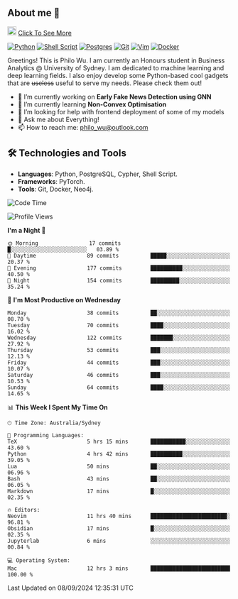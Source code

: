 ## About me 🤗

<a href="#"><img src="https://media.giphy.com/media/hvRJCLFzcasrR4ia7z/giphy.gif" width="20px" height="20px"></a> [Click To See More](https://codeboyphilo.github.io)

[![Python](https://img.shields.io/badge/python-3670A0?style=for-the-badge&logo=python&logoColor=ffdd54)](#)
[![Shell Script](https://img.shields.io/badge/shell_script-%23121011.svg?style=for-the-badge&logo=gnu-bash&logoColor=white)](#)
[![Postgres](https://img.shields.io/badge/postgres-%23316192.svg?style=for-the-badge&logo=postgresql&logoColor=white)](#)
[![Git](https://img.shields.io/badge/git-%23F05033.svg?style=for-the-badge&logo=git&logoColor=white)](#)
[![Vim](https://img.shields.io/badge/VIM-%2311AB00.svg?style=for-the-badge&logo=vim&logoColor=white)](#)
[![Docker](https://img.shields.io/badge/docker-%230db7ed.svg?style=for-the-badge&logo=docker&logoColor=white)](#)

Greetings! This is Philo Wu. I am currently an Honours student in Business Analytics \@ University of Sydney. I am dedicated to machine learning and deep learning fields. I also enjoy develop some Python-based cool gadgets that are ~~useless~~ useful to serve my needs. Please check them out!

- 🔭 I’m currently working on **Early Fake News Detection using GNN**
- 🌱 I’m currently learning **Non-Convex Optimisation**
- 🤔 I’m looking for help with frontend deployment of some of my models
- 💬 Ask me about Everything!
- 📫 How to reach me: philo_wu@outlook.com

## 🛠 Technologies and Tools
- **Languages**: Python, PostgreSQL, Cypher, Shell Script.
- **Frameworks**: PyTorch.
- **Tools**: Git, Docker, Neo4j.

<!--START_SECTION:waka-->
![Code Time](http://img.shields.io/badge/Code%20Time-430%20hrs%2048%20mins-blue)

![Profile Views](http://img.shields.io/badge/Profile%20Views-11-blue)

**I'm a Night 🦉** 

```text
🌞 Morning                17 commits          █░░░░░░░░░░░░░░░░░░░░░░░░   03.89 % 
🌆 Daytime                89 commits          █████░░░░░░░░░░░░░░░░░░░░   20.37 % 
🌃 Evening                177 commits         ██████████░░░░░░░░░░░░░░░   40.50 % 
🌙 Night                  154 commits         █████████░░░░░░░░░░░░░░░░   35.24 % 
```
📅 **I'm Most Productive on Wednesday** 

```text
Monday                   38 commits          ██░░░░░░░░░░░░░░░░░░░░░░░   08.70 % 
Tuesday                  70 commits          ████░░░░░░░░░░░░░░░░░░░░░   16.02 % 
Wednesday                122 commits         ███████░░░░░░░░░░░░░░░░░░   27.92 % 
Thursday                 53 commits          ███░░░░░░░░░░░░░░░░░░░░░░   12.13 % 
Friday                   44 commits          ███░░░░░░░░░░░░░░░░░░░░░░   10.07 % 
Saturday                 46 commits          ███░░░░░░░░░░░░░░░░░░░░░░   10.53 % 
Sunday                   64 commits          ████░░░░░░░░░░░░░░░░░░░░░   14.65 % 
```


📊 **This Week I Spent My Time On** 

```text
🕑︎ Time Zone: Australia/Sydney

💬 Programming Languages: 
TeX                      5 hrs 15 mins       ███████████░░░░░░░░░░░░░░   43.60 % 
Python                   4 hrs 42 mins       ██████████░░░░░░░░░░░░░░░   39.05 % 
Lua                      50 mins             ██░░░░░░░░░░░░░░░░░░░░░░░   06.96 % 
Bash                     43 mins             ██░░░░░░░░░░░░░░░░░░░░░░░   06.05 % 
Markdown                 17 mins             █░░░░░░░░░░░░░░░░░░░░░░░░   02.35 % 

🔥 Editors: 
Neovim                   11 hrs 40 mins      ████████████████████████░   96.81 % 
Obsidian                 17 mins             █░░░░░░░░░░░░░░░░░░░░░░░░   02.35 % 
Jupyterlab               6 mins              ░░░░░░░░░░░░░░░░░░░░░░░░░   00.84 % 

💻 Operating System: 
Mac                      12 hrs 3 mins       █████████████████████████   100.00 % 
```


 Last Updated on 08/09/2024 12:35:31 UTC
<!--END_SECTION:waka-->
